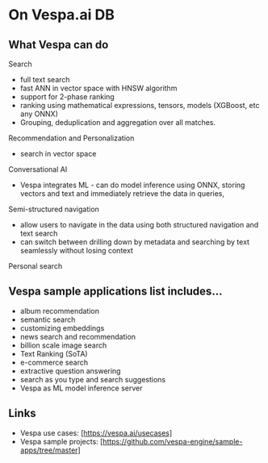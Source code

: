 # On Vespa.ai DB

## What Vespa can do

Search
- full text search
- fast ANN in vector space with HNSW algorithm
- support for 2-phase ranking
- ranking using mathematical expressions, tensors, models (XGBoost, etc any ONNX)
- Grouping, deduplication and aggregation over all matches.

Recommendation and Personalization
- search in vector space

Conversational AI
- Vespa integrates ML - can do model inference using ONNX, storing vectors and text and immediately retrieve the data in queries,

Semi-structured navigation
- allow users to navigate in the data using both structured navigation and text search
- can switch between drilling down by metadata and searching by text seamlessly without losing context

Personal search




## Vespa sample applications list includes...

- album recommendation
- semantic search
- customizing embeddings
- news search and recommendation
- billion scale image search
- Text Ranking (SoTA)
- e-commerce search
- extractive question answering
- search as you type and search suggestions
- Vespa as ML model inference server



## Links
- Vespa use cases: [https://vespa.ai/usecases]
- Vespa sample projects: [https://github.com/vespa-engine/sample-apps/tree/master]



